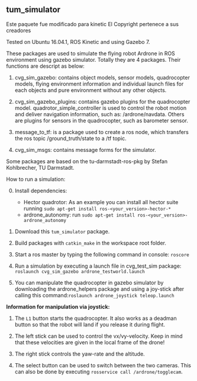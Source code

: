 ## tum_simulator

Este paquete fue modificado para kinetic
El Copyright pertenece a sus creadores

Tested on Ubuntu 16.04.1, ROS Kinetic and using Gazebo 7.  

These packages are used to simulate the flying robot Ardrone in ROS environment using gazebo simulator. Totally they are 4 packages. Their functions are descript as below:  

1. cvg_sim_gazebo: contains object models, sensor models, quadrocopter models, flying environment information and individual launch files for each objects and pure environment without any other objects.  

2. cvg_sim_gazebo_plugins: contains gazebo plugins for the quadrocopter model. quadrotor_simple_controller is used to control the robot motion and deliver navigation information, such as: /ardrone/navdata. Others are plugins for sensors in the quadrocopter, such as barometer sensor.  

3. message_to_tf: is a package used to create a ros node, which transfers the ros topic /ground_truth/state to a /tf topic.  

4. cvg_sim_msgs: contains message forms for the simulator.  

Some packages are based on the tu-darmstadt-ros-pkg by Stefan Kohlbrecher, TU Darmstadt.


How to run a simulation:  

0. Install dependencies:  

    * Hector quadrotor: As an example you can install all hector suite running `sudo apt-get install ros-<your_version>-hector-*`  
    * ardrone_autonomy: run `sudo apt-get install ros-<your_version>-ardrone_autonomy`  

1. Download this `tum_simulator` package.  

2. Build packages with `catkin_make` in the workspace root folder.  

3. Start a ros master by typing the following command in console: `roscore`  

4. Run a simulation by executing a launch file in cvg_test_sim package: `roslaunch cvg_sim_gazebo ardrone_testworld.launch`  

5. You can manipulate the quadrocopter in gazebo simulator by downloading the ardrone_helpers package and using a joy-stick after calling this command:`roslaunch ardrone_joystick teleop.launch`  


**Information for manipulation via joystick:**

1. The `L1` button starts the quadrocopter. It also works as a deadman button so that the robot will land if you release it during flight.  

2. The left stick can be used to control the vx/vy-velocity. Keep in mind that these velocities are given in the local frame of the drone!  

3. The right stick controls the yaw-rate and the altitude.  

4. The select button can be used to switch between the two cameras. This can also be done by executing `rosservice call /ardrone/togglecam`.  

